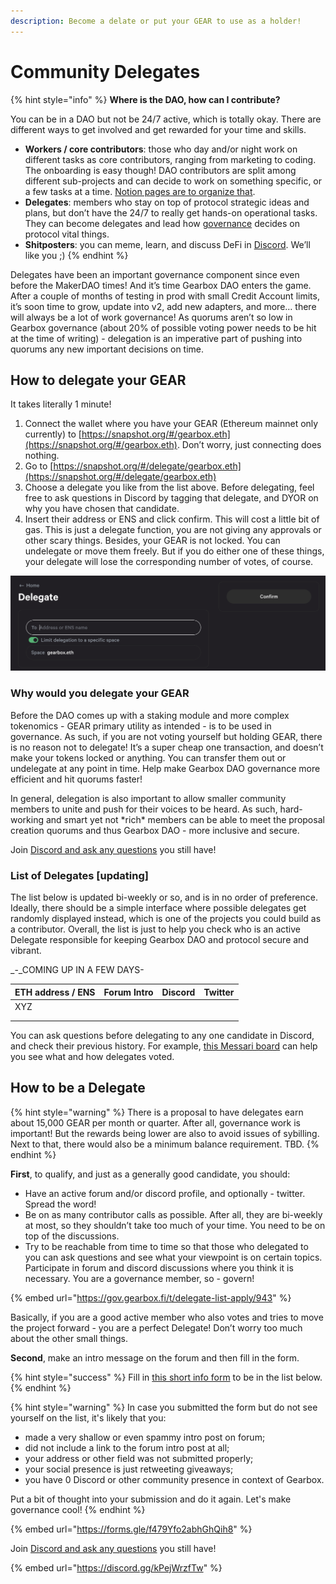 ```yaml
---
description: Become a delate or put your GEAR to use as a holder!
---
```


# Community Delegates

{% hint style="info" %}
**Where is the DAO, how can I contribute?**

You can be in a DAO but not be 24/7 active, which is totally okay. There are different ways to get involved and get rewarded for your time and skills.&#x20;

* **Workers / core contributors**: those who day and/or night work on different tasks as core contributors, ranging from marketing to coding. The onboarding is easy though! DAO contributors are split among different sub-projects and can decide to work on something specific, or a few tasks at a time. [Notion pages are to organize that](https://gearboxprotocol.notion.site/Gearbox-DAO-23966f122ae4421492819242b30a0e7a).&#x20;
* **Delegates**: members who stay on top of protocol strategic ideas and plans, but don’t have the 24/7 to really get hands-on operational tasks. They can become delegates and lead how [governance](setup/) decides on protocol vital things.&#x20;
* **Shitposters**: you can meme, learn, and discuss DeFi in [Discord](https://discord.com/invite/gearbox). We’ll like you ;)
{% endhint %}

Delegates have been an important governance component since even before the MakerDAO times! And it’s time Gearbox DAO enters the game. After a couple of months of testing in prod with small Credit Account limits, it’s soon time to grow, update into v2, add new adapters, and more… there will always be a lot of work governance! As quorums aren’t so low in Gearbox governance (about 20% of possible voting power needs to be hit at the time of writing) - delegation is an imperative part of pushing into quorums any new important decisions on time.

## How to delegate your GEAR

It takes literally 1 minute!

1. Connect the wallet where you have your GEAR (Ethereum mainnet only currently) to [https://snapshot.org/#/gearbox.eth](https://snapshot.org/#/gearbox.eth). Don’t worry, just connecting does nothing.&#x20;
2. Go to [https://snapshot.org/#/delegate/gearbox.eth](https://snapshot.org/#/delegate/gearbox.eth)
3. Choose a delegate you like from the list above. Before delegating, feel free to ask questions in Discord by tagging that delegate, and DYOR on why you have chosen that candidate.&#x20;
4. Insert their address or ENS and click confirm. This will cost a little bit of gas. This is just a delegate function, you are not giving any approvals or other scary things. Besides, your GEAR is not locked. You can undelegate or move them freely. But if you do either one of these things, your delegate will lose the corresponding number of votes, of course.

![](<../.gitbook/assets/Screenshot 2022-03-24 at 12.40.09.png>)

### Why would you delegate your GEAR

Before the DAO comes up with a staking module and more complex tokenomics - GEAR primary utility as intended - is to be used in governance. As such, if you are not voting yourself but holding GEAR, there is no reason not to delegate! It’s a super cheap one transaction, and doesn’t make your tokens locked or anything. You can transfer them out or undelegate at any point in time. Help make Gearbox DAO governance more efficient and hit quorums faster!

In general, delegation is also important to allow smaller community members to unite and push for their voices to be heard. As such, hard-working and smart yet not \*rich\* members can be able to meet the proposal creation quorums and thus Gearbox DAO - more inclusive and secure.

Join [Discord and ask any questions](https://discord.com/invite/gearbox) you still have!

### List of Delegates \[updating]

The list below is updated bi-weekly or so, and is in no order of preference. Ideally, there should be a simple interface where possible delegates get randomly displayed instead, which is one of the projects you could build as a contributor. Overall, the list is just to help you check who is an active Delegate responsible for keeping Gearbox DAO and protocol secure and vibrant.

_-_COMING UP IN A FEW DAYS-

| ETH address / ENS | Forum Intro | Discord | Twitter |
| ----------------- | ----------- | ------- | ------- |
| XYZ               |             |         |         |
|                   |             |         |         |
|                   |             |         |         |

You can ask questions before delegating to any one candidate in Discord, and check their previous history. For example, [this Messari board](https://messari.io/asset/gearbox) can help you see what and how delegates voted.

## How to be a Delegate

{% hint style="warning" %}
There is a proposal to have delegates earn about 15,000 GEAR per month or quarter. After all, governance work is important! But the rewards being lower are also to avoid issues of sybilling. Next to that, there would also be a minimum balance requirement. TBD.
{% endhint %}

**First**, to qualify, and just as a generally good candidate, you should:

* Have an active forum and/or discord profile, and optionally - twitter. Spread the word!&#x20;
* Be on as many contributor calls as possible. After all, they are bi-weekly at most, so they shouldn’t take too much of your time. You need to be on top of the discussions.
* Try to be reachable from time to time so that those who delegated to you can ask questions and see what your viewpoint is on certain topics. Participate in forum and discord discussions where you think it is necessary. You are a governance member, so - govern!

{% embed url="https://gov.gearbox.fi/t/delegate-list-apply/943" %}

Basically, if you are a good active member who also votes and tries to move the project forward - you are a perfect Delegate! Don’t worry too much about the other small things.

**Second**, make an intro message on the forum and then fill in the form.

{% hint style="success" %}
Fill in [this short info form](https://forms.gle/zRiXZXivdKDvFz3C9) to be in the list below.
{% endhint %}

{% hint style="warning" %}
In case you submitted the form but do not see yourself on the list, it's likely that you:

* made a very shallow or even spammy intro post on forum;
* did not include a link to the forum intro post at all;
* your address or other field was not submitted properly;
* your social presence is just retweeting giveaways;
* you have 0 Discord or other community presence in context of Gearbox.

Put a bit of thought into your submission and do it again. Let's make governance cool!
{% endhint %}

{% embed url="https://forms.gle/f479Yfo2abhGhQih8" %}

Join [Discord and ask any questions](https://discord.com/invite/gearbox) you still have!

{% embed url="https://discord.gg/kPejWrzfTw" %}
